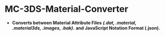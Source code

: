 # MC-3DS-Material-Converter
- **Converts between Material Attribute Files** ***(.dat, .material, .material3ds, .images, .bak)*.** **and JavaScript Notation Format (.json).**

